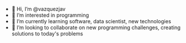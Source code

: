 - 👋 Hi, I’m @vazquezjav
- 👀 I’m interested in programming 
- 🌱 I’m currently learning software, data scientist, new technologies
- 💞️ I’m looking to collaborate on new programming challenges, creating solutions to today's problems

<!---
vazquezjav/vazquezjav is a ✨ special ✨ repository because its `README.md` (this file) appears on your GitHub profile.
You can click the Preview link to take a look at your changes.
--->
